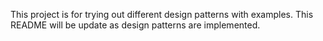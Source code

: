 This project is for trying out different design patterns with examples.
This README will be update as design patterns are implemented.
